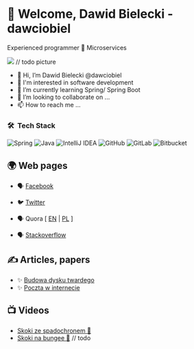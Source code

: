 # 👋 Welcome, Dawid Bielecki - dawciobiel

Experienced programmer 🔹 Microservices 

![](https://raw.githubusercontent.com/dawciobiel/dawciobiel/main/profile-picture.jpg) // todo picture

- 👋 Hi, I’m Dawid Bielecki @dawciobiel
- 👀 I'm interested in software development
- 🌱 I’m currently learning Spring/ Spring Boot
- 💞️ I’m looking to collaborate on ...
- 📫 How to reach me ...

### 🛠 &nbsp;Tech Stack

![Spring](https://img.shields.io/badge/spring-%236DB33F.svg?style=for-the-badge&logo=spring&logoColor=white)
![Java](https://img.shields.io/badge/java-%23ED8B00.svg?style=for-the-badge&logo=java&logoColor=white)
![IntelliJ IDEA](https://img.shields.io/badge/IntelliJIDEA-000000.svg?style=for-the-badge&logo=intellij-idea&logoColor=white)
![GitHub](https://img.shields.io/badge/github-%23121011.svg?style=for-the-badge&logo=github&logoColor=white)
![GitLab](https://img.shields.io/badge/gitlab-%23121011.svg?style=for-the-badge&logo=gitlab&logoColor=white)
![Bitbucket](https://img.shields.io/badge/bitbucket-%23121011.svg?style=for-the-badge&logo=bitbucket&logoColor=white)

[//]: # (![GraphQL]&#40;https://img.shields.io/badge/-GraphQL-E10098?style=for-the-badge&logo=graphql&logoColor=white&#41;)
[//]: # (![GitLab CI]&#40;https://img.shields.io/badge/GitLabCI-%23181717.svg?style=for-the-badge&logo=gitlab&logoColor=white&#41;)

## 🌍 Web pages 

- 🗣 [Facebook](https://www.facebook.com/dawciobiel)
- 🐦 [Twitter](https://twitter.com/przemekbykowski)
- 🗣 Quora [ [EN](https://www.quora.com/profile/Dawid-Bielecki) |
[PL](https://pl.quora.com/profile/Dawid-Bielecki) ]
- 🗣 [Stackoverflow](https://stackoverflow.com/users/2002162/dawciobiel)

  [//]: # (- 📫 [E-mail]&#40;mailto:no-spam&#40;@&#41;gmail.com&#41;)

[//]: # (- 🔴 [YouTube]&#40;https://www.youtube.com/channel/???&#41;)
[//]: # (- 🔗 [Linkedin]&#40;https://www.linkedin.com/in/dawciobiel/&#41;)


## ✍ Articles, papers

- ✨ [Budowa dysku twardego](articles/dysk.twardy.od.A.do.Z)
- ✨ [Poczta w internecie](articles/poczta.w.internecie)

## 📺 Videos
- [Skoki ze spadochronem 🚀](https://www.youtube.com/watch?v=mF98nR3KSkU)
- [Skoki na bungee 🚀](https://youtu.be/) // todo

